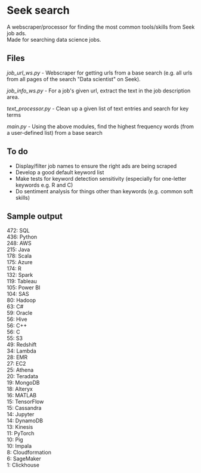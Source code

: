 # Seek search
A webscraper/processor for finding the most common tools/skills from Seek job ads.  
Made for searching data science jobs.

## Files
*job_url_ws.py* - Webscraper for getting urls from a base search (e.g. all urls from all pages of the search "Data scientist" on Seek).

*job_info_ws.py* - For a job's given url, extract the text in the job description area.

*text_processor.py* - Clean up a given list of text entries and search for key terms

*main.py* - Using the above modules, find the highest frequency words (from a user-defined list) from a base search

## To do
- Display/filter job names to ensure the right ads are being scraped
- Develop a good default keyword list
- Make tests for keyword detection sensitivity (especially for one-letter keywords e.g. R and C)
- Do sentiment analysis for things other than keywords (e.g. common soft skills)

## Sample output
472: SQL  
436: Python  
248: AWS  
215: Java  
178: Scala  
175: Azure  
174: R  
132: Spark  
119: Tableau  
105: Power BI  
104: SAS  
80: Hadoop  
63: C#  
59: Oracle  
56: Hive  
56: C++  
56: C  
55: S3  
49: Redshift  
34: Lambda  
28: EMR  
27: EC2  
25: Athena  
20: Teradata  
19: MongoDB  
18: Alteryx  
16: MATLAB  
15: TensorFlow  
15: Cassandra  
14: Jupyter  
14: DynamoDB  
13: Kinesis  
11: PyTorch  
10: Pig  
10: Impala  
8: Cloudformation  
6: SageMaker  
1: Clickhouse